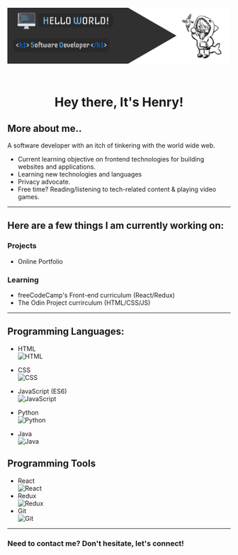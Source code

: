 <p><img align="center" src="./assets/profile_banner.png"></p><br>

<h1 align="center">Hey there, It's Henry!</h1>

## More about me..

A software developer with an itch of tinkering with the world wide web.

- Current learning objective on frontend technologies for building websites and applications.
- Learning new technologies and languages
- Privacy advocate.
- Free time? Reading/listening to tech-related content & playing video games.

---

## Here are a few things I am currently working on:

### Projects

- Online Portfolio

### Learning

- freeCodeCamp's Front-end curriculum (React/Redux)
- The Odin Project currirculum (HTML/CSS/JS)

---

## Programming Languages:


- HTML <br><img alt="HTML" src="https://cdn.jsdelivr.net/gh/devicons/devicon/icons/html5/html5-original.svg" width=30px/>

- CSS <br><img alt="CSS" src="https://cdn.jsdelivr.net/gh/devicons/devicon/icons/css3/css3-original.svg" width=30px/>
- JavaScript (ES6) <br><img alt="JavaScript" src="https://cdn.jsdelivr.net/gh/devicons/devicon/icons/javascript/javascript-original.svg" width=30px />
- Python <br><img alt="Python" src="https://cdn.jsdelivr.net/gh/devicons/devicon/icons/python/python-original.svg" width=30px/>
- Java <br><img alt="Java" src="https://cdn.jsdelivr.net/gh/devicons/devicon/icons/java/java-original.svg" width=30px/>

## Programming Tools

- React <br><img alt="React" src="https://cdn.jsdelivr.net/gh/devicons/devicon/icons/react/react-original.svg" width=30px/>
- Redux <br><img alt="Redux" src="https://cdn.jsdelivr.net/gh/devicons/devicon/icons/redux/redux-original.svg" width=30px/>
- Git <br><img alt="Git" src="https://cdn.jsdelivr.net/gh/devicons/devicon/icons/git/git-original.svg" width=30px/>

---

### Need to contact me? Don't hesitate, let's connect!
